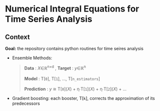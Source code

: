 # Numerical Integral Equations for Time Series Analysis
## Context
**Goal:** the repository contains python routines for time seires analysis
* Ensemble Methods:

  > **Data**  : *X*&#8712;&#8477;<sup>n&#x00D7;d</sup>   ,   **Target** : *y*&#8712;&#8477;<sup>n</sup><br><br>
  > **Model** : T[`0`], T[`1`], ..., T[`n_estimators`]   <br><br>
  >  **Prediction** : *y* &#8773; T[`0`]\(*X*\) + &#951;&#8729;T[`1`]\(*X*\) + &#951;&#8729;T[`2`]\(*X*\) + ...

* Gradient boosting: each booster, T[`k`], corrects the approximation of its predecessors
